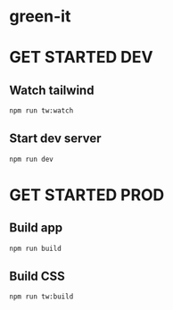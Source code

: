 # green-it

# GET STARTED DEV

## Watch tailwind

```bash
npm run tw:watch
```

## Start dev server

```bash
npm run dev
```

# GET STARTED PROD

## Build app

```bash
npm run build
```

## Build CSS

```bash
npm run tw:build
```

